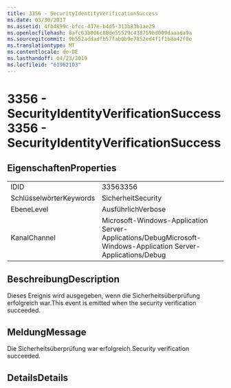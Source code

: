 ```yaml
---
title: 3356 - SecurityIdentityVerificationSuccess
ms.date: 03/30/2017
ms.assetid: 4fb4899c-bfcc-437e-b4d5-313b83b1ae29
ms.openlocfilehash: 8afc63b006c88de55529c438759bd009daaada9a
ms.sourcegitcommit: 9b552addadfb57fab0b9e7852ed4f1f1b8a42f8e
ms.translationtype: MT
ms.contentlocale: de-DE
ms.lasthandoff: 04/23/2019
ms.locfileid: "61962103"
---
```

# <a name="3356---securityidentityverificationsuccess"></a><span data-ttu-id="8a73b-102">3356 - SecurityIdentityVerificationSuccess</span><span class="sxs-lookup"><span data-stu-id="8a73b-102">3356 - SecurityIdentityVerificationSuccess</span></span>
## <a name="properties"></a><span data-ttu-id="8a73b-103">Eigenschaften</span><span class="sxs-lookup"><span data-stu-id="8a73b-103">Properties</span></span>  
  
|||  
|-|-|  
|<span data-ttu-id="8a73b-104">ID</span><span class="sxs-lookup"><span data-stu-id="8a73b-104">ID</span></span>|<span data-ttu-id="8a73b-105">3356</span><span class="sxs-lookup"><span data-stu-id="8a73b-105">3356</span></span>|  
|<span data-ttu-id="8a73b-106">Schlüsselwörter</span><span class="sxs-lookup"><span data-stu-id="8a73b-106">Keywords</span></span>|<span data-ttu-id="8a73b-107">Sicherheit</span><span class="sxs-lookup"><span data-stu-id="8a73b-107">Security</span></span>|  
|<span data-ttu-id="8a73b-108">Ebene</span><span class="sxs-lookup"><span data-stu-id="8a73b-108">Level</span></span>|<span data-ttu-id="8a73b-109">Ausführlich</span><span class="sxs-lookup"><span data-stu-id="8a73b-109">Verbose</span></span>|  
|<span data-ttu-id="8a73b-110">Kanal</span><span class="sxs-lookup"><span data-stu-id="8a73b-110">Channel</span></span>|<span data-ttu-id="8a73b-111">Microsoft-Windows-Application Server-Applications/Debug</span><span class="sxs-lookup"><span data-stu-id="8a73b-111">Microsoft-Windows-Application Server-Applications/Debug</span></span>|  
  
## <a name="description"></a><span data-ttu-id="8a73b-112">Beschreibung</span><span class="sxs-lookup"><span data-stu-id="8a73b-112">Description</span></span>  
 <span data-ttu-id="8a73b-113">Dieses Ereignis wird ausgegeben, wenn die Sicherheitsüberprüfung erfolgreich war.</span><span class="sxs-lookup"><span data-stu-id="8a73b-113">This event is emitted when the security verification succeeded.</span></span>  
  
## <a name="message"></a><span data-ttu-id="8a73b-114">Meldung</span><span class="sxs-lookup"><span data-stu-id="8a73b-114">Message</span></span>  
 <span data-ttu-id="8a73b-115">Die Sicherheitsüberprüfung war erfolgreich.</span><span class="sxs-lookup"><span data-stu-id="8a73b-115">Security verification succeeded.</span></span>  
  
## <a name="details"></a><span data-ttu-id="8a73b-116">Details</span><span class="sxs-lookup"><span data-stu-id="8a73b-116">Details</span></span>
